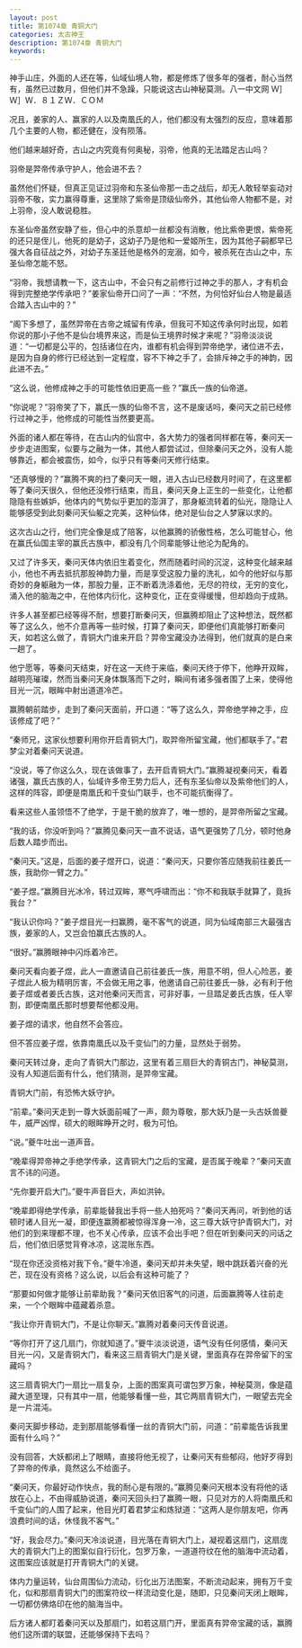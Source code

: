 ```yaml
---
layout: post
title: 第1074章 青铜大门
categories: 太古神王
description: 第1074章 青铜大门
keywords:
---
```


神手山庄，外面的人还在等，仙域仙境人物，都是修炼了很多年的强者，耐心当然有，虽然已过数月，但他们并不急躁，只能说这古山神秘莫测。八一中文网  Ｗ］Ｗ］Ｗ．８１ＺＷ．ＣＯＭ

况且，姜家的人、赢家的人以及南凰氏的人，他们都没有太强烈的反应，意味着那几个主要的人物，都还健在，没有陨落。

他们越来越好奇，古山之内究竟有何奥秘，羽帝，他真的无法踏足古山吗？

羽帝是羿帝传承守护人，他会进不去？

虽然他们怀疑，但真正见证过羽帝和东圣仙帝那一击之战后，却无人敢轻举妄动对羽帝不敬，实力赢得尊重，这里除了紫帝是顶级仙帝外，其他仙帝人物都不是，对上羽帝，没人敢说稳胜。

东圣仙帝虽然安静了些，但心中的杀意却一丝都没有消散，他比紫帝更恨，紫帝死的还只是侄儿，他死的是幼子，这幼子乃是他和一爱姬所生，因为其他子嗣都早已强大各自征战之外，对幼子东圣廷他是格外的宠溺，如今，被杀死在古山之中，东圣仙帝怎能不怒。

“羽帝，我想请教一下，这古山中，不会只有之前修行过神之手的那人，才有机会得到完整绝学传承吧？”姜家仙帝开口问了一声：“不然，为何恰好仙台人物是最适合踏入古山中的？”

“阁下多想了，虽然羿帝在古帝之城留有传承，但我可不知这传承何时出现，如若你说的那小子他不是仙台境界来这，而是仙王境界时候才来呢？”羽帝淡淡说道：“一切都是公平的，包括诸位在内，谁都有机会得到羿帝绝学，诸位进不去，是因为自身的修行已经达到一定程度，容不下神之手了，会排斥神之手的神韵，因此进不去。”

“这么说，他修成神之手的可能性依旧更高一些？”赢氏一族的仙帝道。

“你说呢？”羽帝笑了下，赢氏一族的仙帝不言，这不是废话吗，秦问天之前已经修行过神之手，他修成的可能性当然要更高。

外面的诸人都在等待，在古山内的仙宫中，各大势力的强者同样都在等，秦问天一步步走进图案，似要与之融为一体，其他人都尝试过，但除秦问天之外，没有人能够靠近，都会被震伤，如今，似乎只有等秦问天修行结束。

“还真够慢的？”赢腾不爽的扫了秦问天一眼，进入古山已经数月时间了，在这里都等了秦问天很久，但他还没修行结束，而且，秦问天身上正生的一些变化，让他都隐隐有些嫉妒，他体内的气势似乎更加的澎湃了，那身躯流转着的仙光，隐隐让人能够感受到此刻秦问天仙躯之完美，这种仙体，绝对是仙台之人梦寐以求的。

这次古山之行，他们完全像是成了陪客，以他赢腾的骄傲性格，怎么可能甘心，他在赢氏仙国主宰的赢氏古族中，都没有几个同辈能够让他沦为配角的。

又过了许多天，秦问天体内依旧生着变化，然而随着时间的沉淀，这种变化越来越小，他也不再去抵抗那股神韵力量，而是享受这股力量的洗礼，如今的他好似与那奇妙的身躯融为一体，那股力量，正不断着洗涤着他，无尽的符纹，无穷的变化，涌入他的脑海之中，在他体内衍化，这种变化，正在变得缓慢，但却趋向于成熟。

许多人甚至都已经等得不耐，想要打断秦问天，但赢腾却阻止了这种想法，既然都等了这么久，他不介意再等一些时候，打算了秦问天，即便他们真能够打断秦问天，如若这么做了，青铜大门谁来开启？羿帝宝藏没办法得到，他们就真的是白来一趟了。

他宁愿等，等秦问天结束，好在这一天终于来临，秦问天终于停下，他睁开双眸，越明亮璀璨，然而当秦问天身体飘落而下之时，瞬间有诸多强者围了上来，使得他目光一沉，眼眸中射出道道冷芒。

赢腾朝前踏步，走到了秦问天面前，开口道：“等了这么久，羿帝绝学神之手，应该修成了吧？”

“秦师兄，这家伙想要利用你开启青铜大门，取羿帝所留宝藏，他们都联手了。”君梦尘对着秦问天说道。

“没说，等了你这么久，现在该做事了，去开启青铜大门。”赢腾凝视秦问天，看着诸强，赢氏古族的人，仙域许多帝王势力后人，还有东圣仙帝以及紫帝他们的人，这样的阵容，即便是南凰氏和千变仙门联手，也不可能抗衡得了。

看来这些人虽领悟不了绝学，于是干脆的放弃了，唯一想的，是羿帝所留之宝藏。

“我的话，你没听到吗？”赢腾见秦问天一直不说话，语气更强势了几分，顿时他身后数人踏步而出。

“秦问天。”这是，后面的姜子煜开口，说道：“秦问天，只要你答应随我前往姜氏一族，我助你一臂之力。”

“姜子煜。”赢腾目光冰冷，转过双眸，寒气呼啸而出：“你不和我联手就算了，竟拆我台？”

“我认识你吗？”姜子煜目光一扫赢腾，毫不客气的说道，同为仙域南部三大最强古族，姜家的人，又岂会怕赢氏古族的人。

“很好。”赢腾眼神中闪烁着冷芒。

秦问天看向姜子煜，此人一直邀请自己前往姜氏一族，用意不明，但人心险恶，姜子煜此人极为精明厉害，不会做无用之事，他邀请自己前往姜氏一脉，必有利于他姜子煜或者姜氏古族，这对他秦问天而言，可非好事，一旦踏足姜氏古族，任人宰割，即便南凰氏那时想要帮他都没用。

姜子煜的请求，他自然不会答应。

但不答应姜子煜，依靠南凰氏以及千变仙门的力量，显然处于弱势。

秦问天转过身，走向了青铜大门那边，这里有着三扇巨大的青铜古门，神秘莫测，没有人知道后面有什么，他们猜测，是羿帝宝藏。

青铜大门前，有恐怖大妖守护。

“前辈。”秦问天走到一尊大妖面前喊了一声，颇为尊敬，那大妖乃是一头古妖兽夔牛，威严凶悍，硕大的眼眸睁开之时，极为可怕。

“说。”夔牛吐出一道声音。

“晚辈得羿帝神之手绝学传承，这青铜大门之后的宝藏，是否属于晚辈？”秦问天直言不讳的问道。

“先你要开启大门。”夔牛声音巨大，声如洪钟。

“晚辈即得绝学传承，前辈能替我出手将一些人拍死吗？”秦问天再问，听到他的话顿时诸人目光一凝，即便连赢腾都被惊得浑身一冷，这三尊大妖守护青铜大门，对他们的到来理都不理，也不关心传承，应该不会出手吧？但在听到秦问天的问话之后，他们依旧感觉背脊冰凉，这混账东西。

“现在你还没资格对我下令。”夔牛冷道，秦问天却并未失望，眼中跳跃着兴奋的光芒，现在没有资格？这么说，以后会有这种可能了？

“那要如何做才能够让前辈助我？”秦问天依旧客气的问道，后面赢腾等人往前走来，一个个眼眸中蕴藏着杀意。

“我让你开青铜大门，不是让你聊天。”赢腾对着秦问天传音说道。

“等你打开了这几扇门，你就知道了。”夔牛淡淡说道，语气没有任何感情，秦问天目光一闪，又是青铜大门，看来这三扇青铜大门是关键，里面真存在羿帝留下的宝藏吗？

这三扇青铜大门一扇比一扇复杂，上面的图案真可谓包罗万象，神秘莫测，像是蕴藏大道至理，只有其中一扇，他能够看懂一些，其它两扇青铜大门，一眼望去完全是一片混沌。

秦问天脚步移动，走到那扇能够看懂一丝的青铜大门前，问道：“前辈能告诉我里面有什么吗？”

没有回答，大妖都闭上了眼睛，直接将他无视了，让秦问天有些郁闷，他好歹得到了羿帝的传承，竟然这么不给面子。

“秦问天，你最好动作快点，我的耐心是有限的。”赢腾见秦问天根本没有将他的话放在心上，不由得威胁说道，秦问天回头扫了赢腾一眼，只见对方的人将南凰氏和千变仙门的人围了起来，他目光盯着君梦尘和炼狱道：“这两人是你朋友吧，你再浪费时间的话，休怪我不客气。”

“好，我会尽力。”秦问天冷淡说道，目光落在青铜大门上，凝视着这扇门，这扇庞大的青铜大门上的图案似自行衍化，包罗万象，一道道符纹在他的脑海中流动着，这图案应该就是打开青铜大门的关键。

体内力量运转，仙台周围仙力流动，衍化出万法图案，不断流动起来，拥有万千变化，似和那扇青铜大门的图案符纹一样流动变化是，随即，只见秦问天闭上眼眸，一切都仿佛烙印在他的脑海当中。

后方诸人都盯着秦问天以及那扇门，如若这扇门开，里面真有羿帝宝藏的话，赢腾他们这所谓的联盟，还能够保持下去吗？
